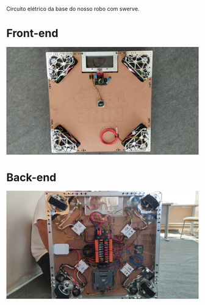 Circuito elétrico da base do nosso robo com swerve.
<h1>Front-end</h1>
<img src="/assets/frontend.jpg">
</br>
<h1>Back-end</h1>
<img src="/assets/backend.jpg">

